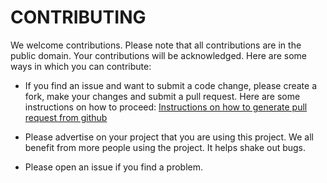 # CONTRIBUTING
We welcome contributions. Please note that all contributions are in the 
public domain. Your contributions will be  acknowledged.
Here are some ways in which you can contribute:


* If you find an issue and want to submit a code change, please create a fork, 
make your changes and submit a pull request. Here are some instructions on 
how to proceed: [Instructions on how to generate pull request from github](https://help.github.com/articles/creating-a-pull-request-from-a-fork/)


<!--* Contribute to discussions on the mailing list.
For contributions please contact the project mailing list projectlist @ nist.gov-->

* Please advertise on your project that you are using this project. We all
benefit from more people using the project. It helps shake out bugs.

* Please open an issue if you find a problem.<!-- or report it on the list.-->
